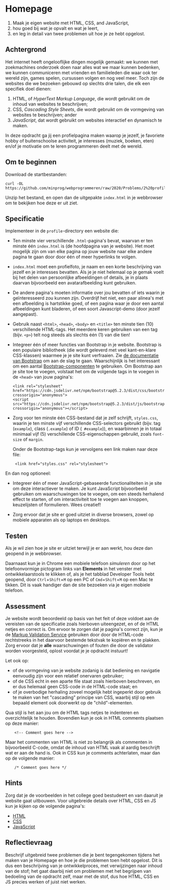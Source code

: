 # Homepage

1. Maak je eigen website met HTML, CSS, and JavaScript,
2. hou goed bij wat je opvalt en wat je leert,
3. en leg in detail van twee problemen uit hoe je ze hebt opgelost.

## Achtergrond

Het internet heeft ongelooflijke dingen mogelijk gemaakt: we kunnen met zoekmachines onderzoek doen naar alles wat we maar kunnen bedenken, we kunnen communiceren met vrienden en familieleden die waar ook ter wereld zijn, games spelen, cursussen volgen en nog veel meer. Toch zijn de websites die we bezoeken gebouwd op slechts drie talen, die elk een specifiek doel dienen:

1. HTML, of _HyperText Markup Language_, die wordt gebruikt om de inhoud van websites te beschrijven;
1. CSS, _Cascading Style Sheets_, die wordt gebruikt om de vormgeving van websites te beschrijven; ander
1. _JavaScript_, dat wordt gebruikt om websites interactief en dynamisch te maken.

In deze opdracht ga jij een profielpagina maken waarop je jezelf, je favoriete hobby of buitenschoolse activiteit, je interesses (muziek, boeken, eten) en/of je motivatie om te leren programmeren deelt met de wereld.

## Om te beginnen

Download de startbestanden:

    curl -OL https://github.com/minprog/webprogrammeren/raw/2020/Problems/2%20profile/profile.zip

Unzip het bestand, en open dan de uitgepakte `index.html` in je webbrowser om te bekijken hoe deze er uit ziet.

## Specificatie

Implementeer in de `profile`-directory een website die:

*   Ten minste vier verschillende `.html`-pagina's bevat, waarvan er ten minste één `index.html` is (de hoofdpagina van je website). Het moet mogelijk zijn om van elke pagina op jouw website naar elke andere pagina te gaan door door één of meer hyperlinks te volgen.

*   `index.html` moet een profielfoto, je naam en een korte beschrijving van jezelf en je interesses bevatten. Als je je niet helemaal op je gemak voelt bij het delen van persoonlijke afbeeldingen of details, je in plaats daarvan bijvoorbeeld een avatarafbeelding kunt gebruiken.

*   De andere pagina's moeten informatie over jou bevatten of iets waarin je geïnteresseerd zou kunnen zijn. Overdrijf het niet, een paar alinea's met een afbeelding is hartstikke goed, of een pagina waar je door een aantal afbeeldingen kunt bladeren, of een soort Javascript-demo (door jezelf aangepast).

*   Gebruik naast `<html>`, `<head>`, `<body>` en `<title>` ten minste tien (10) verschillende HTML-tags. Het meerdere keren gebruiken van een tag (bijv. `<p>`) telt nog steeds als slechts één (1) van die tien!

*   Integreer één of meer functies van Bootstrap in je website. Bootstrap is een populaire bibliotheek (die wordt geleverd met veel kant-en-klare CSS-klassen) waarmee je je site kunt verfraaien. Zie [de documentatie van Bootstrap](https://getbootstrap.com/docs/5.2/) om aan de slag te gaan. Waarschijnlijk is het interessant om een aantal [Bootstrap-componenten](https://getbootstrap.com/docs/5.2/components/) te gebruiken. Om Bootstrap aan je site toe te voegen, volstaat het om de volgende tags in te voegen in de `<head>` van jouw pagina's:

        <link rel="stylesheet" href="https://cdn.jsdelivr.net/npm/bootstrap@5.2.3/dist/css/bootstrap.min.css" crossorigin="anonymous">
        <script src="https://cdn.jsdelivr.net/npm/bootstrap@5.2.3/dist/js/bootstrap.bundle.min.js" crossorigin="anonymous"></script>

*   Zorg voor ten minste één CSS-bestand dat je zelf schrijft, `styles.css`, waarin je ten minste vijf verschillende CSS-selectors gebruikt (bijv. tag (`example`), class (`.example`) of ID (` #example`)), en waarbinnen je in totaal minimaal vijf (5) verschillende CSS-eigenschappen gebruikt, zoals `font-size` of `margin`.

    Onder de Bootstrap-tags kun je vervolgens een link maken naar deze file:

         <link href="styles.css" rel="stylesheet">

En dan nog optioneel:

*   Integreer één of meer JavaScript-gebaseerde functionaliteiten in je site om deze interactiever te maken. Je kunt JavaScript bijvoorbeeld gebruiken om waarschuwingen toe te voegen, om een steeds herhalend ​​effect te starten, of om interactiviteit toe te voegen aan knoppen, keuzelijsten of formulieren. Wees creatief!

*   Zorg ervoor dat je site er goed uitziet in diverse browsers, zowel op mobiele apparaten als op laptops en desktops.

## Testen

Als je wil zien hoe je site er uitziet terwijl je er aan werkt, hou deze dan geopend in je webbrowser.

Daarnaast kun je in Chrome een mobiele telefoon _simuleren_ door op het telefoonvormige pictogram links van **Elements** in het venster met ontwikkelaarstools te klikken of, als je het tabblad Developer Tools hebt geopend, door `Ctrl`+`Shift`+`M` op een PC of `Cmd`+`Shift`+`M` op een Mac te tikken. Dit is vaak handiger dan de site bezoeken via je eigen mobiele telefoon.

## Assessment

Je website wordt beoordeeld op basis van het feit of deze voldoet aan de vereisten van de specificatie zoals hierboven uiteengezet, en of de HTML netjes en correct is. Om ervoor te zorgen dat je pagina's correct zijn, kun je de [Markup Validation Service](https://validator.w3.org/#validate_by_input) gebruiken door door de HTML-code rechtstreeks in het daarvoor bestemde tekstvak te kopiëren en te plakken. Zorg ervoor dat je **alle** waarschuwingen of fouten die door de validator worden voorgesteld, oplost voordat je je opdracht instuurt!

Let ook op:

* of de vormgeving van je website zodanig is dat bediening en navigatie eenvoudig zijn voor een relatief onervaren gebruiker;
* of de CSS echt in een aparte file staat zoals hierboven beschreven, en er dus helemaal geen CSS-code in de HTML-code staat; en
* of je overbodige herhaling zoveel mogelijk hebt ingeperkt door gebruik te maken van het "cascading" principe van CSS, waarbij stijl op een bepaald element ook doorwerkt op de "child"-elementen.

Qua stijl is het aan jou om de HTML tags netjes te indenteren en overzichtelijk te houden. Bovendien kun je ook in HTML comments plaatsen op deze manier:

        <!-- Comment goes here -->

Maar het commenten van HTML is niet zo belangrijk als commenten in bijvoorbeeld C-code, omdat de inhoud van HTML vaak al aardig beschrijft wat er aan de hand is. Ook in CSS kun je comments achterlaten, maar dan op de volgende manier:

        /* Comment goes here */

## Hints

Zorg dat je de voorbeelden in het college goed bestudeert en van daaruit je website gaat uitbouwen. 
Voor uitgebreide details over HTML, CSS en JS kun je kijken op de volgende pagina's:

* [HTML](https://www.w3schools.com/html/)
* [CSS](https://www.w3schools.com/css/)
* [JavaScript](https://www.w3schools.com/js/)

## Reflectievraag

Beschrijf uitgebreid twee problemen die je bent tegengekomen tijdens het maken van je Homepage en hoe je die problemen toen hebt opgelost. Dit is dus een beschrijving van je ontwikkelproces, met verwijzingen naar inhoud van de stof; het gaat daarbij niet om problemen met het begrijpen van bedoeling van de opdracht zelf, maar met de stof, dus hoe HTML, CSS en JS precies werken of juist niet werken.

